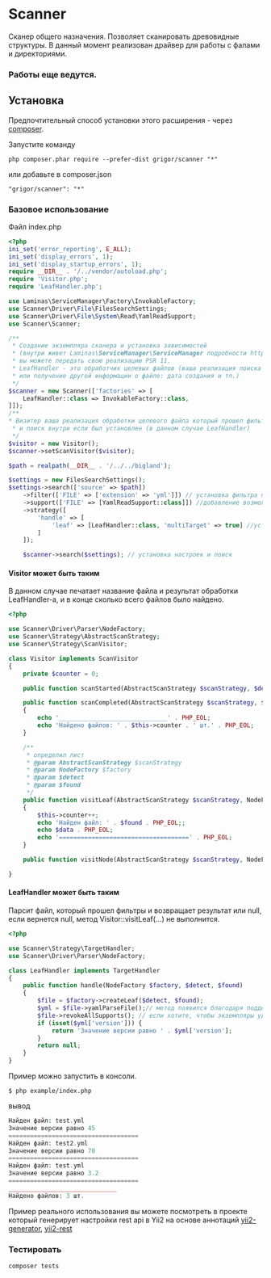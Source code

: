 Scanner
======
Сканер общего назначения. Позволяет сканировать древовидные структуры. В данный момент реализован драйвер для работы с
фалами и директориями.

### Работы еще ведутся.

Установка
------------

Предпочтительный способ установки этого расширения - через [composer](http://getcomposer.org/download/).

Запустите команду

```
php composer.phar require --prefer-dist grigor/scanner "*"
```

или добавьте в composer.json

```
"grigor/scanner": "*"
```

### Базовое использование

Файл index.php 
```php
<?php
ini_set('error_reporting', E_ALL);
ini_set('display_errors', 1);
ini_set('display_startup_errors', 1);
require __DIR__ . '/../vendor/autoload.php';
require 'Visitor.php';
require 'LeafHandler.php';

use Laminas\ServiceManager\Factory\InvokableFactory;
use Scanner\Driver\File\FilesSearchSettings;
use Scanner\Driver\File\System\Read\YamlReadSupport;
use Scanner\Scanner;

/** 
 * Создание экземпляра сканера и установка зависимостей 
 * (внутри живет Laminas\ServiceManager\ServiceManager подробности https://docs.laminas.dev/laminas-servicemanager/) 
 * вы можете передать свою реализацию PSR 11.
 * LeafHandler - это обработчик целевых файлов (ваша реализация поиска внутри файла который прошел фильтры 
 * или получение другой информации о файле: дата создания и тп.)
 */
$scanner = new Scanner(['factories' => [
    LeafHandler::class => InvokableFactory::class,
]]);
/**
* Визитер ваша реализация обработки целевого файла который прошел фильтры 
 * и поиск внутри если был установлен (в данном случае LeafHandler)
 */
$visitor = new Visitor();
$scanner->setScanVisitor($visitor);

$path = realpath(__DIR__ . '/../../bigland');

$settings = new FilesSearchSettings();
$settings->search(['source' => $path])
    ->filter(['FILE' => ['extension' => 'yml']]) // установка фильтра по расширению 
    ->support(['FILE' => [YamlReadSupport::class]]) //добавление возможности парсить yml файлы 
    ->strategy([
        'handle' => [
            'leaf' => [LeafHandler::class, 'multiTarget' => true] //установка обработчика который копается внутри файла который прошел фильтры
        ]
    ]);

    $scanner->search($settings); // установка настроек и поиск

```

#### Visitor может быть таким

В данном случае печатает название файла и результат обработки LeafHandler-а, и в конце сколько всего файлов было найдено.

```php
<?php

use Scanner\Driver\Parser\NodeFactory;
use Scanner\Strategy\AbstractScanStrategy;
use Scanner\Strategy\ScanVisitor;

class Visitor implements ScanVisitor
{
    private $counter = 0;

    public function scanStarted(AbstractScanStrategy $scanStrategy, $detect): void {}

    public function scanCompleted(AbstractScanStrategy $scanStrategy, $detect): void
    {
        echo '______________________________' . PHP_EOL;
        echo 'Найдено файлов: ' . $this->counter . ' шт.' . PHP_EOL;
    }

    /**
     * определил лист
     * @param AbstractScanStrategy $scanStrategy
     * @param NodeFactory $factory
     * @param $detect
     * @param $found
     */
    public function visitLeaf(AbstractScanStrategy $scanStrategy, NodeFactory $factory, $detect, $found, $data = null): void
    {
        $this->counter++;
        echo 'Найден файл: ' . $found . PHP_EOL;;
        echo $data . PHP_EOL;
        echo '====================================' . PHP_EOL;
    }

    public function visitNode(AbstractScanStrategy $scanStrategy, NodeFactory $factory, $detect, $found, $data = null): void {}

}
```

#### LeafHandler может быть таким

Парсит файл, который прошел фильтры и возвращает результат или null, если вернется null, метод Visitor::visitLeaf(...) не выполнится.
```php
<?php

use Scanner\Strategy\TargetHandler;
use Scanner\Driver\Parser\NodeFactory;

class LeafHandler implements TargetHandler
{
    public function handle(NodeFactory $factory, $detect, $found)
    {
        $file = $factory->createLeaf($detect, $found);
        $yml = $file->yamlParseFile();// метод появился благодаря поддержке YamlReadSupport::class 
        $file->revokeAllSupports(); // если хотите, чтобы экземпляры удалялись из памяти вам нужно освободить их от поддержек которые назначены в версии для  php8 будет использоваться WeakMap и проблема будет решена
        if (isset($yml['version'])) {
            return 'Значение версии равно ' . $yml['version'];
        }
        return null;
    }
}
```

Пример можно запустить в консоли.

```
$ php example/index.php
```

вывод

```php
Найден файл: test.yml
Значение версии равно 45
====================================
Найден файл: test2.yml
Значение версии равно 70
====================================
Найден файл: test.yml
Значение версии равно 3.2
====================================
______________________________
Найдено файлов: 3 шт.

```
Пример реального использования вы можете посмотреть в проекте который генерирует настройки rest api в Yii2
на основе аннотаций [yii2-generator](https://github.com/cmkcmykmailru/yii2-generator), [yii2-rest](https://github.com/cmkcmykmailru/yii2-rest) 
### Тестировать

```
composer tests
```

